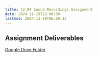 ```yaml
---
title: 12.04 Sound Recordings Assignment
date: 2024-11-19T12:00:00
lastmod: 2024-11-19T06:00:13
---
```


## Assignment Deliverables

[Google Drive Folder](https://drive.google.com/drive/folders/1CKtKk6BA6-_2mzPoevWMn1ZUeF7PvY2M?usp=drive_link)
